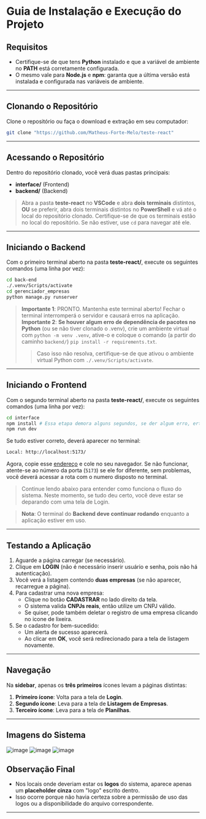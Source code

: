 # Guia de Instalação e Execução do Projeto

## Requisitos

- Certifique-se de que tens **Python** instalado e que a variável de ambiente no **PATH** está corretamente configurada.
- O mesmo vale para **Node.js** e **npm**: garanta que a última versão está instalada e configurada nas variáveis de ambiente.

---

## Clonando o Repositório

Clone o repositório ou faça o download e extração em seu computador:

```sh
git clone "https://github.com/Matheus-Forte-Melo/teste-react"
```

---

## Acessando o Repositório

Dentro do repositório clonado, você verá duas pastas principais:

- **interface/** (Frontend)
- **backend/** (Backend)

> Abra a pasta **teste-react** no **VSCode** e abra **dois terminais** distintos, **OU** se preferir, abra dois terminais distintos no **PowerShell** e vá até o local do repositório clonado.
> Certifique-se de que os terminais estão no local do repositório. Se não estiver, use `cd` para navegar até ele.

---

## Iniciando o Backend

Com o primeiro terminal aberto na pasta **teste-react/**, execute os seguintes comandos (uma linha por vez):

```sh
cd back-end
./.venv/Scripts/activate
cd gerenciador_empresas
python manage.py runserver
```

> **Importante 1**: PRONTO. Mantenha este terminal aberto! Fechar o terminal interromperá o servidor e causará erros na aplicação.
> **Importante 2**: **Se houver algum erro de dependência de pacotes no Python** (ou se não tiver clonado o .venv), crie um ambiente virtual com `python -m venv .venv`, ative-o e coloque o comando (a partir do caminho `backend/`) `pip install -r requirements.txt`. 
> > Caso isso não resolva, certifique-se de que ativou o ambiente virtual Python com `./.venv/Scripts/activate`.

---

## Iniciando o Frontend

Com o segundo terminal aberto na pasta **teste-react/**, execute os seguintes comandos (uma linha por vez):

```sh
cd interface
npm install # Essa etapa demora alguns segundos, se der algum erro, ertifique-se que tens Node.js e npm instalados e configurados.
npm run dev
```

Se tudo estiver correto, deverá aparecer no terminal:

```sh
Local: http://localhost:5173/
```

Agora, copie esse [endereço](http://localhost:5173/) e cole no seu navegador. Se não funcionar, atente-se ao número da porta (`5173`) se ele for diferente, sem problemas, você deverá acessar a rota com o numero disposto no terminal.
> Continue lendo abaixo para entender como funciona o fluxo do sistema. Neste momento, se tudo deu certo, você deve estar se deparando com uma tela de Login.

> **Nota**: O terminal do **Backend deve continuar rodando** enquanto a aplicação estiver em uso.

---

## Testando a Aplicação

1. Aguarde a página carregar (se necessário).
2. Clique em **LOGIN** (não é necessário inserir usuário e senha, pois não há autenticação).
3. Você verá a listagem contendo **duas empresas** (se não aparecer, recarregue a página).
4. Para cadastrar uma nova empresa:
   - Clique no botão **CADASTRAR** no lado direito da tela.
   - O sistema valida **CNPJs reais**, então utilize um CNPJ válido.
   - Se quiser, pode também deletar o registro de uma empresa clicando no icone de lixeira.
5. Se o cadastro for bem-sucedido:
   - Um alerta de sucesso aparecerá.
   - Ao clicar em **OK**, você será redirecionado para a tela de listagem novamente.

---

## Navegação

Na **sidebar**, apenas os **três primeiros** ícones levam a páginas distintas:

1. **Primeiro ícone**: Volta para a tela de **Login**.
2. **Segundo ícone**: Leva para a tela de **Listagem de Empresas**.
3. **Terceiro ícone**: Leva para a tela de **Planilhas**.

---

## Imagens do Sistema

![image](https://github.com/user-attachments/assets/ecd629a6-7881-499c-a190-a629a6940f2e)
![image](https://github.com/user-attachments/assets/2275289c-7295-4591-b4d4-7c98c64418e2)
![image](https://github.com/user-attachments/assets/c728b71b-e0d8-4a9b-a946-9ea4c6c1c971)


## Observação Final

- Nos locais onde deveriam estar os **logos** do sistema, aparece apenas um **placeholder cinza** com "logo" escrito dentro.
- Isso ocorre porque não havia certeza sobre a permissão de uso das logos ou a disponibilidade do arquivo correspondente.

---


